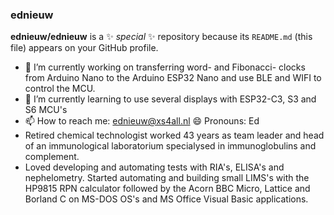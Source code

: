 ### ednieuw

**ednieuw/ednieuw** is a ✨ _special_ ✨ repository because its `README.md` (this file) appears on your GitHub profile.

- 🔭 I’m currently working on transferring word- and Fibonacci- clocks from Arduino Nano to the Arduino ESP32 Nano and use BLE and WIFI to control the MCU.
- 🌱 I’m currently learning to use several displays with ESP32-C3, S3 and S6 MCU's
- 📫 How to reach me: ednieuw@xs4all.nl   😄 Pronouns: Ed
- Retired chemical technologist worked 43 years as team leader and head of an immunological laboratorium specialysed in immunoglobulins and complement.
- Loved developing and automating tests with RIA's, ELISA's and nephelometry. Started automating and building small LIMS's with the HP9815 RPN calculator followed by the Acorn BBC Micro, Lattice and Borland C on MS-DOS OS's and MS Office Visual Basic applications. 

